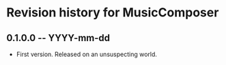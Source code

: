 # Revision history for MusicComposer

## 0.1.0.0  -- YYYY-mm-dd

* First version. Released on an unsuspecting world.
